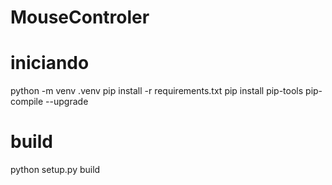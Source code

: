 # MouseControler

# iniciando
python -m venv .venv
pip install -r requirements.txt
pip install pip-tools
pip-compile --upgrade

# build
python setup.py build

